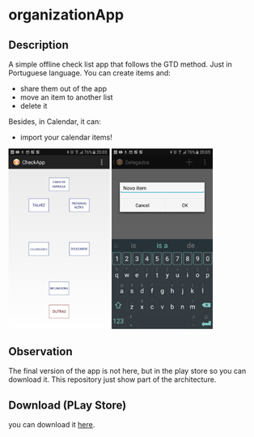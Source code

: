 # organizationApp

## Description

A simple offline check list app that follows the GTD method. 
Just in Portuguese language.
You can create items and:
* share them out of the app 
* move an item to another list
* delete it

Besides, in Calendar, it can:

* import your calendar items!

<img src="/photos/device-2017-10-16-200407.png" width="200"> <img src="/photos/device-2017-10-16-200532.png" width="200"> 

## Observation

The final version of the app is not here, but in the play store so you can download it. 
This repository just show part of the architecture.

## Download (PLay Store)

you can download it [here](wwww.gmail.com).
